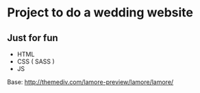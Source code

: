 # Project to do a wedding website
## Just for fun

- HTML
- CSS ( SASS )
- JS

Base: http://themediv.com/lamore-preview/lamore/lamore/